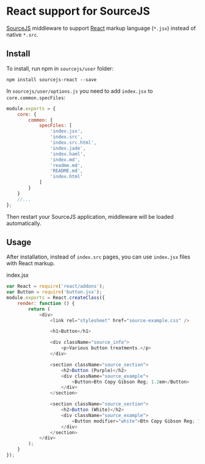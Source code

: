 React support for SourceJS
===============

[SourceJS](http://sourcejs.com) middleware to support [React](https://facebook.github.io/react/) markup language (`*.jsx`) instead of native `*.src`.

## Install

To install, run npm in `sourcejs/user` folder:

```
npm install sourcejs-react --save
```

In `sourcejs/user/options.js` you need to add `index.jsx` to `core.common.specFiles`:
```js
module.exports = {
    core: {
        common: {
            specFiles: [
                'index.jsx',
                'index.src',
                'index.src.html',
                'index.jade',
                'index.haml',
                'index.md',
                'readme.md',
                'README.md',
                'index.html'
            ]
        }
    }
    //...
};
```

Then restart your SourceJS application, middleware will be loaded automatically.

## Usage

After installation, instead of `index.src` pages, you can use `index.jsx` files with React markup.

index.jsx
```js
var React = require('react/addons');
var Button = require('button.jsx');
module.exports = React.createClass({
    render: function () {
        return (
            <div>
                <link rel="stylesheet" href="source-example.css" />

                <h1>Button</h1>

                <div className="source_info">
                    <p>Various button treatments.</p>
                </div>

                <section className="source_section">
                    <h2>Button (Purple)</h2>
                    <div className="source_example">
                        <Button>Btn Copy Gibson Reg; 1.2em</Button>
                    </div>
                </section>

                <section className="source_section">
                    <h2>Button (White)</h2>
                    <div className="source_example">
                        <Button modifier="white">Btn Copy Gibson Reg; 1.2em</Button>
                    </div>
                </section>
            </div>
        );
    }
});
```